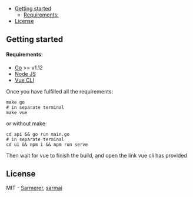 - [Getting started](#getting-started)
    - [Requirements:](#requirements)
- [License](#license)

## Getting started
#### Requirements:
* [Go](https://golang.org) >= v1.12
* [Node JS](https://nodejs.org/)
* [Vue CLI](https://cli.vuejs.org/guide/installation.html)

Once you have fulfilled all the requirements:

```shell
make go
# in separate terminal
make vue
```
or without make:
```shell
cd api && go run main.go
# in separate terminal
cd ui && npm i && npm run serve
```
Then wait for vue to finish the build, and open the link vue cli has provided

License
---
MIT - [Sarmerer](https://github.com/sarmerer), [sarmai](https://github.com/sarmai)